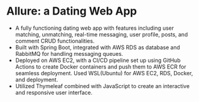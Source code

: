 # Allure: a Dating Web App
- A fully functioning dating web app with features including user matching, unmatching, real-time messaging, user profile, posts, and comment CRUD functionalities.
- Built with Spring Boot, integrated with AWS RDS as database and RabbitMQ for handling messaging queues.
- Deployed on AWS EC2, with a CI/CD pipeline set up using GitHub Actions to create Docker containers and push them to AWS ECR for seamless deployment. Used WSL(Ubuntu) for AWS EC2, RDS, Docker, and deployment.
- Utilized Thymeleaf combined with JavaScript to create an interactive and responsive user interface.

